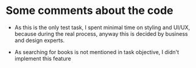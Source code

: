 # Some comments about the code

- As this is the only test task, I spent minimal time on styling and UI/UX, because during the real process, anyway this is decided by business and design experts.

- As searching for books is not mentioned in task objective, I didn't implement this feature
